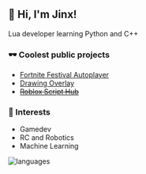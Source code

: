 ## 👋 Hi, I'm Jinx!

Lua developer learning Python and C++

### 🕶 Coolest public projects
- [Fortnite Festival Autoplayer](https://github.com/JinxTheCatto/Stellite)
- [Drawing Overlay](https://github.com/JinxTheCatto/DrawingOverlay)
- [~~Roblox Script Hub~~](https://github.com/JinxTheCatto/LuavaultPUBLIC)
  
### 🤖 Interests
- Gamedev
- RC and Robotics
- Machine Learning

![languages](https://readme-badges-delta.vercel.app/api/top-langs/?username=JinxTheCatto&theme=transparent&custom_title=Used%20languages&hide_border=false&layout=compact&hide=)
